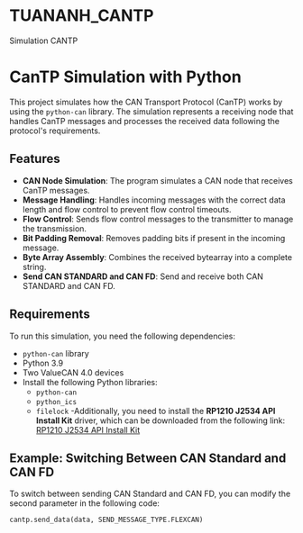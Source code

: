 # TUANANH_CANTP
Simulation CANTP
# CanTP Simulation with Python

This project simulates how the CAN Transport Protocol (CanTP) works by using the `python-can` library. The simulation represents a receiving node that handles CanTP messages and processes the received data following the protocol's requirements.

## Features
- **CAN Node Simulation**: The program simulates a CAN node that receives CanTP messages.
- **Message Handling**: Handles incoming messages with the correct data length and flow control to prevent flow control timeouts.
- **Flow Control**: Sends flow control messages to the transmitter to manage the transmission.
- **Bit Padding Removal**: Removes padding bits if present in the incoming message.
- **Byte Array Assembly**: Combines the received bytearray into a complete string.
- **Send CAN STANDARD and CAN FD**: Send and receive both CAN STANDARD and CAN FD.

  
## Requirements
To run this simulation, you need the following dependencies:
- `python-can` library
- Python 3.9
- Two ValueCAN 4.0 devices
- Install the following Python libraries:
  - `python-can`
  - `python_ics`
  - `filelock`
-Additionally, you need to install the **RP1210 J2534 API Install Kit** driver, which can be downloaded from the following link:  
[RP1210 J2534 API Install Kit](https://intrepidcs.com/products/software/vehicle-spy/vehicle-spy-evaluation/)
## Example: Switching Between CAN Standard and CAN FD
To switch between sending CAN Standard and CAN FD, you can modify the second parameter in the following code:
```python
cantp.send_data(data, SEND_MESSAGE_TYPE.FLEXCAN)
